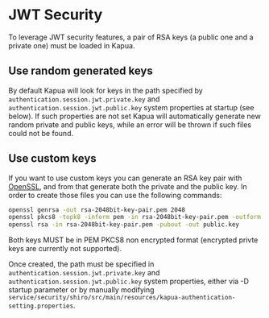 # JWT Security

To leverage JWT security features, a pair of RSA keys (a public one and a private one) must be loaded in Kapua.

## Use random generated keys

By default Kapua will look for keys in the path specified by `authentication.session.jwt.private.key` and `authentication.session.jwt.public.key` system properties at startup (see below). If such properties are not set Kapua will automatically generate new random private and public keys, while an error will be thrown if such files could not be found.

## Use custom keys

If you want to use custom keys you can generate an RSA key pair with [OpenSSL](https://www.openssl.org/), and from that generate both the private and the public key. In order to create those files you can use the following commands:

```bash
openssl genrsa -out rsa-2048bit-key-pair.pem 2048
openssl pkcs8 -topk8 -inform pem -in rsa-2048bit-key-pair.pem -outform pem -nocrypt -out private.key
openssl rsa -in rsa-2048bit-key-pair.pem -pubout -out public.key
```

Both keys MUST be in PEM PKCS8 non encrypted format (encrypted privte keys are currently not supported). 

Once created, the path must be specified in `authentication.session.jwt.private.key` and `authentication.session.jwt.public.key` system properties, either via -D startup parameter or by manually modifying `service/security/shiro/src/main/resources/kapua-authentication-setting.properties`.